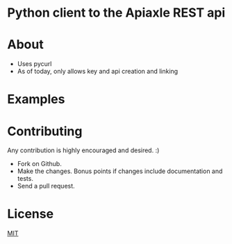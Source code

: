 # Python client to the Apiaxle REST api

About
==========

- Uses pycurl
- As of today, only allows key and api creation and linking

Examples
========


Contributing
============

Any contribution is highly encouraged and desired. :)

* Fork on Github.
* Make the changes. Bonus points if changes include documentation and tests.
* Send a pull request.


License
=======

[MIT](https://github.com/vadio/python-apiaxle/blob/master/LICENSE.txt)